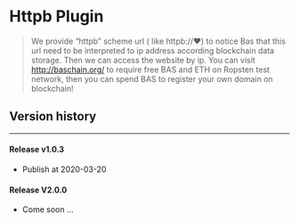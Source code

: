 # Httpb Plugin

> We provide “httpb” scheme url ( like httpb://❤) to notice Bas that this url need to be interpreted to ip address according blockchain data storage. Then we can access the website by ip. You can visit http://baschain.org/ to require free BAS and ETH on Ropsten test network, then you can spend BAS to register your own domain on blockchain!

## Version history

---

#### Release v1.0.3

- Publish at 2020-03-20

#### Release V2.0.0

- Come soon ...
